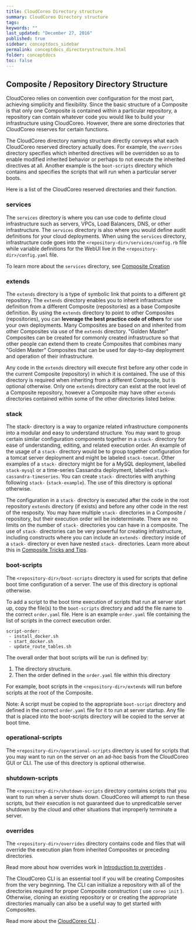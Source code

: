 ```yaml
---
title: CloudCoreo Directory structure
summary: CloudCoreo Directory structure
tags:
keywords: ""
last_updated: "December 27, 2016"
published: true
sidebar: conceptdocs_sidebar
permalink: conceptdocs_directorystructure.html
folder: conceptdocs
toc: false
---
```


## Composite / Repository Directory Structure
CloudCoreo relies on convention over configuration for the most part, achieving simplicity and flexibility. Since the basic structure of a Composite is that only one Composite is contained within a particular repository, a repository can contain whatever code you would like to build your infrastructure using CloudCoreo. However, there are some directories that CloudCoreo reserves for certain functions.

The CloudCoreo directory naming structure directly conveys what each CloudCoreo reserved directory actually does. For example, the `overrides` directory specifies which inherited directives will be overridden so as to enable modified inherited behavior or perhaps to not execute the inherited directives at all. Another example is the `boot-scripts` directory which contains and specifies the scripts that will run when a particular server boots.  

Here is a list of the CloudCoreo reserved directories and their function.  

### services  
The `services` directory is where you can use code to definte cloud infrastructure such as servers, VPCs, Load Balancers, DNS, or other infrastructure. The `services` directory is also where you would define audit definitions for your cloud deployments. When using the `services` directory, infrastructure code goes into the `<repository-dir>/services/config.rb` file while variable definitions for the WebUI live in the `<repository-dir>/config.yaml` file.  

To learn more about the `services` directory, see [Composite Creation](http://kb.cloudcoreo.com/conceptdocs_compositecreation.html)

### extends  
The `extends` directory is a type of symbolic link that points to a different git repository. The `extends` directory enables you to inherit infrastructure definition from a different Composite (repositories) as a base Composite definition. By using the `extends` directory to point to other Composites (repositories), you can **leverage the best practice code of others** for use your own deployments. Many Composites are based on and inherited from other Composites via use of the `extends` directory. "Golden Master" Composites can be created for commonly created infrastructure so that other people can extend them to create Composites that combines many "Golden Master" Composites that can be used for day-to-day deployment and operation of their infrastructure.  

Any code in the `extends` directory will execute first before any other code in the current Composite (repository) in which it is contained. The use of this directory is required when inheriting from a different Composite, but is optional otherwise. Only one `extends` directory can exist at the root level of a Composite repository, however a Composite may have other `extends` directories contained within some of the other directories listed below.  

### stack  
The stack- directory is a way to organize related infrastructure components into a modular and easy to understand structure. You may want to group certain similar configuration components together in a `stack-` directory for ease of understanding, editing, and related execution order. An example of the usage of a `stack-` directory would be to group together  configuration for a tomcat server deployment and might be labeled `stack-tomcat`. Other examples of a `stack-` directory might be for a MySQL deployment, labelled `stack-mysql` or a time-series Cassandra deployment, labelled `stack-cassandra-timeseries`. You can create `stack-` directories with anything following `stack-` (`stack-example`). The use of this directory is optional otherwise.  

The configuration in a `stack-` directory is executed after the code in the root repository `extends` directory (if exists) and before any other code in the rest of the resposity. You may have multiple `stack-` directories in a Composite / repository, but their execution order will be indeterminate. There are no limits on the number of `stack-` directories you can have in a composite. The use of `stack-` directories can be very powerful for creating infrastructure, including constructs where you can include an `extends-` directory inside of a `stack-` directory or even have nested `stack-` directories. Learn more about this in [Composite Tricks and Tips](http://kb.cloudcoreo.com).  

### boot-scripts  
The `<repository-dir>/boot-scripts` directory is used for scripts that define boot time configuration of a server. The use of this directory is optional otherwise.  

To add a script to the boot time execution of scripts that run at server start up, copy the file(s) to the `boot-scripts` directory and add the file name to the correct `order.yaml` file. Here is an example `order.yaml` file containing the list of scripts in the correct execution order.  

~~~~
script-order:
 - install_docker.sh
 - start_docker.sh
 - update_route_tables.sh  
~~~~

The overall order that boot scripts will be run is defined by:  
1. The directory structure.  
2. Then the order defined in the `order.yaml` file within this directory  

For example, boot scripts in the `<repository-dir>/extends` will run before scripts at the root of the Composite.

Note: A script must be copied to the appropriate `boot-script` directory and defined in the correct `order.yaml` file for it to run at server startup. Any file that is placed into the boot-scripts directory will be copied to the server at boot time.  

### operational-scripts  
The `<repository-dir>/operational-scripts` directory is used for scripts that you may want to run on the server on an ad-hoc basis from the CloudCoreo GUI or CLI. The use of this directory is optional otherwise.  

### shutdown-scripts  
The `<repository-dir>/shutdown-scripts` directory contains scripts that you want to run when a server shuts down. CloudCoreo will attempt to run these scripts, but their execution is not guaranteed due to unpredicatble server shutdown by the cloud and other situations that improperly terminate a server.  

### overrides  
The `<repository-dir>/overrides` directory contains code and files that will override the execution plan from inherited Composites or preceding directories.  

Read more about how overrides work in [Introduction to overrides](http://kb.cloudcoreo.com/) .  

The CloudCoreo CLI is an essential tool if you will be creating Composites from the very beginning. The CLI can initialize a repository with all of the directories required for proper Composite construction ( use `coreo init` ).  Otherwise, cloning an existing repository or or creating the appropriate directories manually can also be a useful way to get started with Composites.  

Read more about the [CloudCoreo CLI](http://kb.cloudcoreo.com/conceptdocs_cli.html) .  

